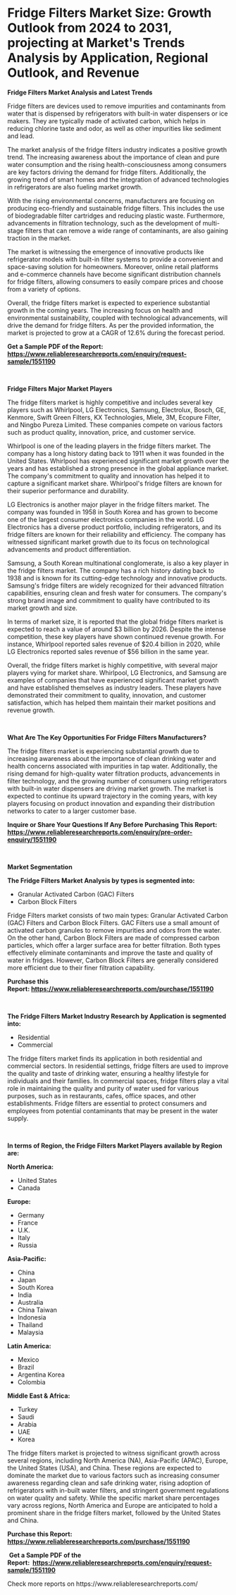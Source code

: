 <p><h1>Fridge Filters Market Size: Growth Outlook from 2024 to 2031, projecting at Market's Trends Analysis by Application, Regional Outlook, and Revenue</h1></p><p><strong>Fridge Filters Market Analysis and Latest Trends</strong></p>
<p><p>Fridge filters are devices used to remove impurities and contaminants from water that is dispensed by refrigerators with built-in water dispensers or ice makers. They are typically made of activated carbon, which helps in reducing chlorine taste and odor, as well as other impurities like sediment and lead.</p><p>The market analysis of the fridge filters industry indicates a positive growth trend. The increasing awareness about the importance of clean and pure water consumption and the rising health-consciousness among consumers are key factors driving the demand for fridge filters. Additionally, the growing trend of smart homes and the integration of advanced technologies in refrigerators are also fueling market growth.</p><p>With the rising environmental concerns, manufacturers are focusing on producing eco-friendly and sustainable fridge filters. This includes the use of biodegradable filter cartridges and reducing plastic waste. Furthermore, advancements in filtration technology, such as the development of multi-stage filters that can remove a wide range of contaminants, are also gaining traction in the market.</p><p>The market is witnessing the emergence of innovative products like refrigerator models with built-in filter systems to provide a convenient and space-saving solution for homeowners. Moreover, online retail platforms and e-commerce channels have become significant distribution channels for fridge filters, allowing consumers to easily compare prices and choose from a variety of options.</p><p>Overall, the fridge filters market is expected to experience substantial growth in the coming years. The increasing focus on health and environmental sustainability, coupled with technological advancements, will drive the demand for fridge filters. As per the provided information, the market is projected to grow at a CAGR of 12.6% during the forecast period.</p></p>
<p><strong>Get a Sample PDF of the Report:&nbsp; <a href="https://www.reliableresearchreports.com/enquiry/request-sample/1551190">https://www.reliableresearchreports.com/enquiry/request-sample/1551190</a></strong></p>
<p>&nbsp;</p>
<p><strong>Fridge Filters Major Market Players</strong></p>
<p><p>The fridge filters market is highly competitive and includes several key players such as Whirlpool, LG Electronics, Samsung, Electrolux, Bosch, GE, Kenmore, Swift Green Filters, KX Technologies, Miele, 3M, Ecopure Filter, and Ningbo Pureza Limited. These companies compete on various factors such as product quality, innovation, price, and customer service.</p><p>Whirlpool is one of the leading players in the fridge filters market. The company has a long history dating back to 1911 when it was founded in the United States. Whirlpool has experienced significant market growth over the years and has established a strong presence in the global appliance market. The company's commitment to quality and innovation has helped it to capture a significant market share. Whirlpool's fridge filters are known for their superior performance and durability.</p><p>LG Electronics is another major player in the fridge filters market. The company was founded in 1958 in South Korea and has grown to become one of the largest consumer electronics companies in the world. LG Electronics has a diverse product portfolio, including refrigerators, and its fridge filters are known for their reliability and efficiency. The company has witnessed significant market growth due to its focus on technological advancements and product differentiation.</p><p>Samsung, a South Korean multinational conglomerate, is also a key player in the fridge filters market. The company has a rich history dating back to 1938 and is known for its cutting-edge technology and innovative products. Samsung's fridge filters are widely recognized for their advanced filtration capabilities, ensuring clean and fresh water for consumers. The company's strong brand image and commitment to quality have contributed to its market growth and size.</p><p>In terms of market size, it is reported that the global fridge filters market is expected to reach a value of around $3 billion by 2026. Despite the intense competition, these key players have shown continued revenue growth. For instance, Whirlpool reported sales revenue of $20.4 billion in 2020, while LG Electronics reported sales revenue of $56 billion in the same year.</p><p>Overall, the fridge filters market is highly competitive, with several major players vying for market share. Whirlpool, LG Electronics, and Samsung are examples of companies that have experienced significant market growth and have established themselves as industry leaders. These players have demonstrated their commitment to quality, innovation, and customer satisfaction, which has helped them maintain their market positions and revenue growth.</p></p>
<p>&nbsp;</p>
<p><strong>What Are The Key Opportunities For Fridge Filters Manufacturers?</strong></p>
<p><p>The fridge filters market is experiencing substantial growth due to increasing awareness about the importance of clean drinking water and health concerns associated with impurities in tap water. Additionally, the rising demand for high-quality water filtration products, advancements in filter technology, and the growing number of consumers using refrigerators with built-in water dispensers are driving market growth. The market is expected to continue its upward trajectory in the coming years, with key players focusing on product innovation and expanding their distribution networks to cater to a larger customer base.</p></p>
<p><strong>Inquire or Share Your Questions If Any Before Purchasing This Report: <a href="https://www.reliableresearchreports.com/enquiry/pre-order-enquiry/1551190">https://www.reliableresearchreports.com/enquiry/pre-order-enquiry/1551190</a></strong></p>
<p>&nbsp;</p>
<p><strong>Market Segmentation</strong></p>
<p><strong>The Fridge Filters Market Analysis by types is segmented into:</strong></p>
<p><ul><li>Granular Activated Carbon (GAC) Filters</li><li>Carbon Block Filters</li></ul></p>
<p><p>Fridge Filters market consists of two main types: Granular Activated Carbon (GAC) Filters and Carbon Block Filters. GAC Filters use a small amount of activated carbon granules to remove impurities and odors from the water. On the other hand, Carbon Block Filters are made of compressed carbon particles, which offer a larger surface area for better filtration. Both types effectively eliminate contaminants and improve the taste and quality of water in fridges. However, Carbon Block Filters are generally considered more efficient due to their finer filtration capability.</p></p>
<p><strong>Purchase this Report:&nbsp;<a href="https://www.reliableresearchreports.com/purchase/1551190">https://www.reliableresearchreports.com/purchase/1551190</a></strong></p>
<p>&nbsp;</p>
<p><strong>The Fridge Filters Market Industry Research by Application is segmented into:</strong></p>
<p><ul><li>Residential</li><li>Commercial</li></ul></p>
<p><p>The fridge filters market finds its application in both residential and commercial sectors. In residential settings, fridge filters are used to improve the quality and taste of drinking water, ensuring a healthy lifestyle for individuals and their families. In commercial spaces, fridge filters play a vital role in maintaining the quality and purity of water used for various purposes, such as in restaurants, cafes, office spaces, and other establishments. Fridge filters are essential to protect consumers and employees from potential contaminants that may be present in the water supply.</p></p>
<p>&nbsp;</p>
<p><strong>In terms of Region, the Fridge Filters Market Players available by Region are:</strong></p>
<p>
    <p> <strong> North America: </strong>
        <ul>
            <li>United States</li>
            <li>Canada</li>
        </ul>
        </p> 
    <p> <strong> Europe: </strong>
        <ul>
            <li>Germany</li>
            <li>France</li>
            <li>U.K.</li>
            <li>Italy</li>
            <li>Russia</li>
        </ul>
        </p> 
    <p> <strong> Asia-Pacific: </strong>
        <ul>
            <li>China</li>
            <li>Japan</li>
            <li>South Korea</li>
            <li>India</li>
            <li>Australia</li>
            <li>China Taiwan</li>
            <li>Indonesia</li>
            <li>Thailand</li>
            <li>Malaysia</li>
        </ul>
        </p> 
    <p> <strong> Latin America: </strong>
        <ul>
            <li>Mexico</li>
            <li>Brazil</li>
            <li>Argentina Korea</li>
            <li>Colombia</li>
        </ul>
        </p> 
    <p> <strong> Middle East & Africa: </strong>
        <ul>
            <li>Turkey</li>
            <li>Saudi</li>
            <li>Arabia</li>
            <li>UAE</li>
            <li>Korea</li>
        </ul>
    </p>
    </p>
<p><p>The fridge filters market is projected to witness significant growth across several regions, including North America (NA), Asia-Pacific (APAC), Europe, the United States (USA), and China. These regions are expected to dominate the market due to various factors such as increasing consumer awareness regarding clean and safe drinking water, rising adoption of refrigerators with in-built water filters, and stringent government regulations on water quality and safety. While the specific market share percentages vary across regions, North America and Europe are anticipated to hold a prominent share in the fridge filters market, followed by the United States and China.</p></p>
<p><strong>Purchase this Report: <a href="https://www.reliableresearchreports.com/purchase/1551190">https://www.reliableresearchreports.com/purchase/1551190</a></strong></p>
<p>&nbsp;<strong>Get a Sample PDF of the Report:&nbsp;&nbsp;<a href="https://www.reliableresearchreports.com/enquiry/request-sample/1551190">https://www.reliableresearchreports.com/enquiry/request-sample/1551190</a></strong></p>
<p><strong></strong></p>
<p>Check more reports on https://www.reliableresearchreports.com/</p>